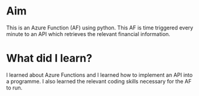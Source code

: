 # Aim
This is an Azure Function (AF) using python. This AF is time triggered every minute to an API which retrieves the relevant financial information. 

# What did I learn?
I learned about Azure Functions and I learned how to implement an API into a programme. I also learned the relevant coding skills necessary for the AF to run.
